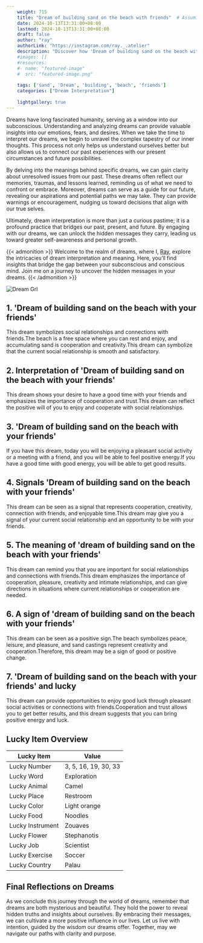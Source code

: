 ```yaml
---
    weight: 715
    title: "Dream of building sand on the beach with friends"  # Assuming 'title' column exists
    date: 2024-10-13T13:31:00+08:00
    lastmod: 2024-10-13T13:31:00+08:00
    draft: false
    author: "ray"
    authorLink: "https://instagram.com/ray._.atelier"
    description: "Discover how 'Dream of building sand on the beach with friends' can interpret your future and uncover its significant meanings in your life."
    #images: []
    #resources:
    #- name: "featured-image"
    #  src: "featured-image.png"
    
    tags: ['sand', 'Dream', 'building', 'beach', 'friends']
    categories: ["Dream Interpretation"]
    
    lightgallery: true
---
```

    
Dreams have long fascinated humanity, serving as a window into our subconscious. Understanding and analyzing dreams can provide valuable insights into our emotions, fears, and desires. When we take the time to interpret our dreams, we begin to unravel the complex tapestry of our inner thoughts. This process not only helps us understand ourselves better but also allows us to connect our past experiences with our present circumstances and future possibilities.

By delving into the meanings behind specific dreams, we can gain clarity about unresolved issues from our past. These dreams often reflect our memories, traumas, and lessons learned, reminding us of what we need to confront or embrace. Moreover, dreams can serve as a guide for our future, revealing our aspirations and potential paths we may take. They can provide warnings or encouragement, nudging us toward decisions that align with our true selves.

Ultimately, dream interpretation is more than just a curious pastime; it is a profound practice that bridges our past, present, and future. By engaging with our dreams, we can unlock the hidden messages they carry, leading us toward greater self-awareness and personal growth.

{{< admonition >}}
Welcome to the realm of dreams, where I, [Ray](https://instagram.com/ray._.atelier), explore the intricacies of dream interpretation and meaning. Here, you’ll find insights that bridge the gap between your subconscious and conscious mind. Join me on a journey to uncover the hidden messages in your dreams.
{{< /admonition >}}

![Dream Grl](https://cdn.pixabay.com/photo/2017/11/02/03/35/gothic-2910057_1280.jpg "Dream Grl")

## 1. 'Dream of building sand on the beach with your friends'
This dream symbolizes social relationships and connections with friends.The beach is a free space where you can rest and enjoy, and accumulating sand is cooperation and creativity.This dream can symbolize that the current social relationship is smooth and satisfactory.

## 2. Interpretation of 'Dream of building sand on the beach with your friends'
This dream shows your desire to have a good time with your friends and emphasizes the importance of cooperation and trust.This dream can reflect the positive will of you to enjoy and cooperate with social relationships.

## 3. 'Dream of building sand on the beach with your friends'
If you have this dream, today you will be enjoying a pleasant social activity or a meeting with a friend, and you will be able to feel positive energy.If you have a good time with good energy, you will be able to get good results.

## 4. Signals 'Dream of building sand on the beach with your friends'
This dream can be seen as a signal that represents cooperation, creativity, connection with friends, and enjoyable time.This dream may give you a signal of your current social relationship and an opportunity to be with your friends.

## 5. The meaning of 'dream of building sand on the beach with your friends'
This dream can remind you that you are important for social relationships and connections with friends.This dream emphasizes the importance of cooperation, pleasure, creativity and intimate relationships, and can give directions in situations where current relationships or cooperation are needed.

## 6. A sign of 'dream of building sand on the beach with your friends'
This dream can be seen as a positive sign.The beach symbolizes peace, leisure, and pleasure, and sand castings represent creativity and cooperation.Therefore, this dream may be a sign of good or positive change.

## 7. 'Dream of building sand on the beach with your friends' and lucky
This dream can provide opportunities to enjoy good luck through pleasant social activities or connections with friends.Cooperation and trust allows you to get better results, and this dream suggests that you can bring positive energy and luck.

## Lucky Item Overview
| Lucky Item          | Value              |
|---------------|--------------------|
| Lucky Number        | 3, 5, 16, 19, 30, 33  |
| Lucky Word          | Exploration |
| Lucky Animal        | Camel |
| Lucky Place         | Restroom     |
| Lucky Color         | Light orange     |
| Lucky Food          | Noodles      |
| Lucky Instrument    | Zouaves |
| Lucky Flower        | Stephanotis    |
| Lucky Job           | Scientist       |
| Lucky Exercise      | Soccer  |
| Lucky Country       | Palau    |


##  Final Reflections on Dreams

As we conclude this journey through the world of dreams, remember that dreams are both mysterious and beautiful. They hold the power to reveal hidden truths and insights about ourselves. By embracing their messages, we can cultivate a more positive influence in our lives. Let us live with intention, guided by the wisdom our dreams offer. Together, may we navigate our paths with clarity and purpose.
